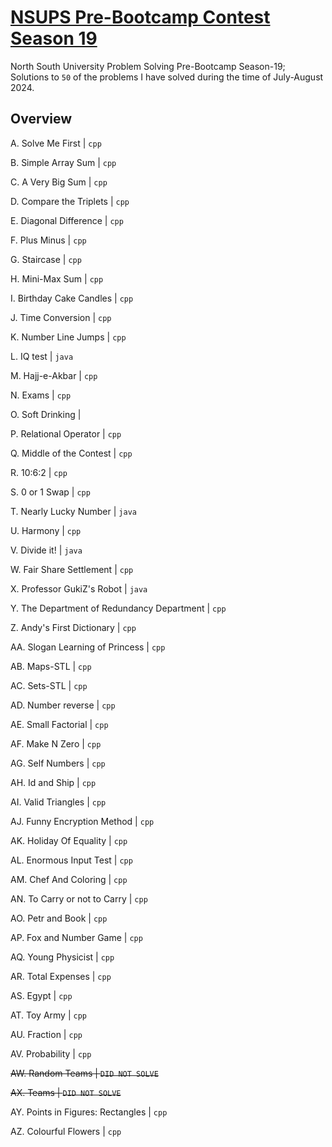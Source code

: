 # [NSUPS Pre-Bootcamp Contest Season 19](https://vjudge.net/contest/639029#overview)
North South University Problem Solving Pre-Bootcamp Season-19; Solutions to `50` of the problems I have solved during the time of July-August 2024.

## Overview
A.	Solve Me First | `cpp`

B.	Simple Array Sum | `cpp`

C.	A Very Big Sum | `cpp`

D.	Compare the Triplets | `cpp`

E.	Diagonal Difference | `cpp`

F.	Plus Minus | `cpp`

G.	Staircase | `cpp`

H.	Mini-Max Sum | `cpp`

I.	Birthday Cake Candles | `cpp`

J.	Time Conversion | `cpp`

K.	Number Line Jumps | `cpp`

L.	IQ test | `java`

M.	Hajj-e-Akbar | `cpp` 

N.	Exams | `cpp`

O.	Soft Drinking |

P.	Relational Operator | `cpp`

Q.	Middle of the Contest | `cpp` 

R.	10:6:2 | `cpp`

S.	0 or 1 Swap | `cpp`

T.	Nearly Lucky Number | `java`

U.	Harmony | `cpp`

V.	Divide it! | `java`

W.	Fair Share Settlement | `cpp`

X.	Professor GukiZ's Robot | `java`

Y.	The Department of Redundancy Department | `cpp`

Z.	Andy's First Dictionary | `cpp`

AA.	Slogan Learning of Princess | `cpp`

AB.	Maps-STL | `cpp`

AC.	Sets-STL | `cpp`

AD.	Number reverse | `cpp`

AE.	Small Factorial | `cpp`

AF.	Make N Zero | `cpp`

AG.	Self Numbers | `cpp`

AH.	Id and Ship | `cpp`

AI.	Valid Triangles | `cpp`

AJ.	Funny Encryption Method | `cpp`

AK.	Holiday Of Equality | `cpp`

AL.	Enormous Input Test | `cpp`

AM.	Chef And Coloring | `cpp`

AN. To Carry or not to Carry | `cpp`

AO.	Petr and Book | `cpp`

AP.	Fox and Number Game | `cpp`

AQ.	Young Physicist | `cpp`

AR.	Total Expenses | `cpp`

AS.	Egypt | `cpp`

AT.	Toy Army | `cpp`

AU.	Fraction | `cpp` 

AV.	Probability | `cpp`

~~AW.	Random Teams | `DID NOT SOLVE`~~

~~AX.	Teams | `DID NOT SOLVE`~~

AY.	Points in Figures: Rectangles | `cpp`

AZ.	Colourful Flowers | `cpp`

